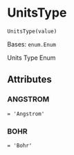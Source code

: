 # UnitsType

`UnitsType(value)`

Bases: `enum.Enum`

Units Type Enum

## Attributes

### ANGSTROM

`= 'Angstrom'`

### BOHR

`= 'Bohr'`
